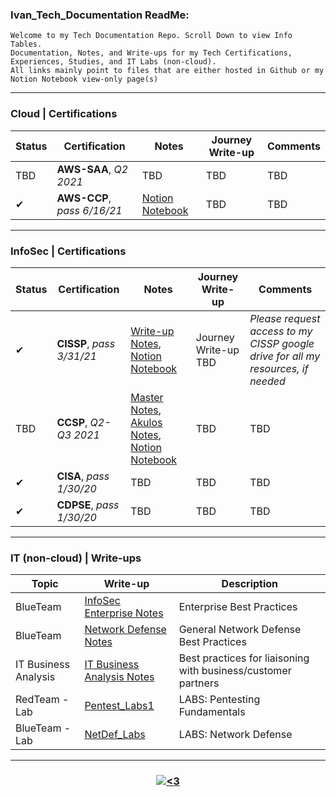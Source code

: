 ### Ivan_Tech_Documentation ReadMe:
<pre><code>Welcome to my Tech Documentation Repo. Scroll Down to view Info Tables.
Documentation, Notes, and Write-ups for my Tech Certifications, Experiences, Studies, and IT Labs (non-cloud).  
All links mainly point to files that are either hosted in Github or my Notion Notebook view-only page(s)</code></pre>

---------------------------------------------------------------------------------------------------------------------------------------------------------------------------------
<h3 align="left">  Cloud | Certifications </h3>

| Status | Certification | Notes | Journey Write-up | Comments |
|-------- | -------- | -------- | -------- | -------- |
| TBD | **AWS-SAA**, *Q2 2021* | TBD | TBD | TBD |
| ✔ | **AWS-CCP**, *pass 6/16/21* | [Notion Notebook](https://www.notion.so/AWS-CCP-Pass-6-16-21-820a9ad726b9490dac601540cb9e51af) | TBD | TBD |

---------------------------------------------------------------------------------------------------------------------------------------------------------------------------------

<h3 align="left">  InfoSec | Certifications </h3> 

| Status | Certification | Notes | Journey Write-up | Comments |
|-------- | -------- | -------- | -------- | -------- |
| ✔ | **CISSP**, *pass 3/31/21* | [Write-up Notes](https://github.com/IvanVlademirS/Ivan_Tech_Documentation/blob/main/InfoSec%20Certifications/CISSP%20-%20Pass%203%2031%2021%20.md), [Notion Notebook](https://www.notion.so/CISSP-Pass-3-31-21-ca177e6f156c465f81b78c1b3a3239d7) | Journey Write-up TBD | *Please request access to my CISSP google drive for all my resources, if needed* |
| TBD | **CCSP**, *Q2-Q3 2021* | [Master Notes](https://github.com/IvanVlademirS/Ivan_Tech_Documentation/blob/main/InfoSec%20Certifications/CCSP_Master_Notes_V2%20(5).docx), [Akulos Notes](https://ccsp.alukos.com/index/overview), [Notion Notebook](https://www.notion.so/CCSP-Pass-7-21-21-2f1a057d8b1e40cab315c45e406d140d) | TBD | TBD |
| ✔ | **CISA**, *pass 1/30/20* | TBD | TBD | TBD |
| ✔ | **CDPSE**, *pass 1/30/20* | TBD | TBD | TBD |

---------------------------------------------------------------------------------------------------------------------------------------------------------------------------------

<h3 align="left">  IT (non-cloud) | Write-ups  </h3> 

| Topic | Write-up | Description | 
| -------- | -------- | -------- | 
| BlueTeam | [InfoSec Enterprise Notes](https://github.com/IvanVlademirS/Ivan_Tech_Documentation/blob/main/IT%20General%20Write-Ups/InfoSec-Enterprise-Guidelines.pdf) | Enterprise Best Practices | 
| BlueTeam | [Network Defense Notes](https://github.com/IvanVlademirS/Ivan_Tech_Documentation/blob/main/IT%20General%20Write-Ups/General%20Network%20Defense%20(1).pdf) | General Network Defense Best Practices | 
| IT Business Analysis | [IT Business Analysis Notes](https://github.com/IvanVlademirS/Ivan_Tech_Documentation/blob/main/IT%20General%20Write-Ups/Business_Analysis_Training.pdf) | Best practices for liaisoning with business/customer partners | 
| RedTeam - Lab | [Pentest_Labs1](https://github.com/IvanVlademirS/Ivan_Tech_Documentation/blob/main/IT%20General%20Write-Ups/PentestingLabs1.pdf) | LABS: Pentesting Fundamentals | 
| BlueTeam - Lab | [NetDef_Labs](https://github.com/IvanVlademirS/Ivan_Tech_Documentation/blob/main/IT%20General%20Write-Ups/networkdefense-labs.pdf) | LABS: Network Defense | 


---------------------------------------------------------------------------------------------------------------------------------------------------------------------------------


<h3 align="center">  <a href="#"><img alt="<3" src="http://ForTheBadge.com/images/badges/built-with-love.svg "></a></h3>


 
